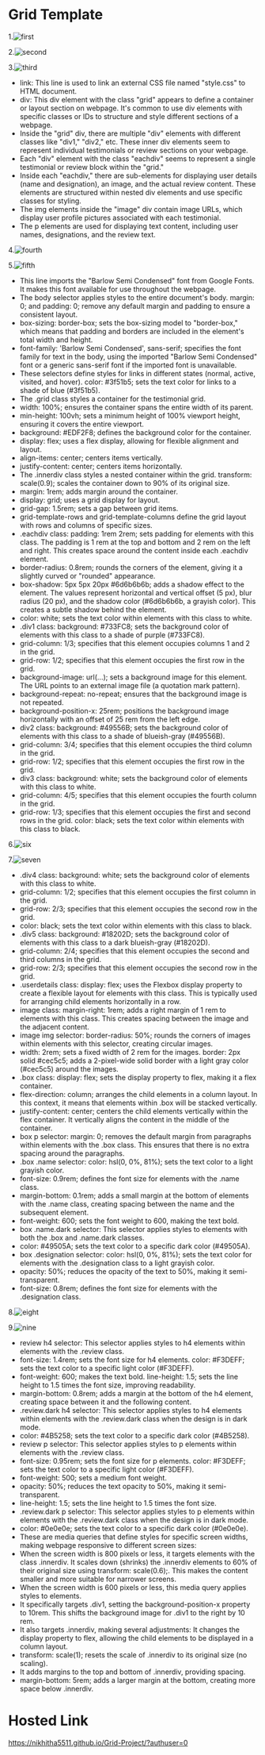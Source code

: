 # Grid Template

1.![first](s1.png)

2.![second](s2.png)

3.![third](s3.png)

* link: This line is used to link an external CSS file named "style.css" to HTML document.
* div: This div element with the class "grid" appears to define a container or layout section on webpage. It's common to use div elements with specific classes or IDs to structure and style different sections of a webpage.
* Inside the "grid" div, there are multiple "div" elements with different classes like "div1," "div2," etc. These inner div elements seem to represent individual testimonials or review sections on your webpage.
* Each "div" element with the class "eachdiv" seems to represent a single testimonial or review block within the "grid."
* Inside each "eachdiv," there are sub-elements for displaying user details (name and designation), an image, and the actual review content. These elements are structured within nested div elements and use specific classes for styling.
* The img elements inside the "image" div contain image URLs, which display user profile pictures associated with each testimonial.
* The p elements are used for displaying text content, including user names, designations, and the review text.

4.![fourth](s4.png)

5.![fifth](s5.png)

* This line imports the "Barlow Semi Condensed" font from Google Fonts. It makes this font available for use throughout the webpage.
* The body selector applies styles to the entire document's body.
margin: 0; and padding: 0; remove any default margin and padding to ensure a consistent layout.
* box-sizing: border-box; sets the box-sizing model to "border-box," which means that padding and borders are included in the element's total width and height.
* font-family: 'Barlow Semi Condensed', sans-serif; specifies the font family for text in the body, using the imported "Barlow Semi Condensed" font or a generic sans-serif font if the imported font is unavailable.
* These selectors define styles for links in different states (normal, active, visited, and hover).
color: #3f51b5; sets the text color for links to a shade of blue (#3f51b5).
* The .grid class styles a container for the testimonial grid.
* width: 100%; ensures the container spans the entire width of its parent.
* min-height: 100vh; sets a minimum height of 100% viewport height, ensuring it covers the entire viewport.
* background: #EDF2F8; defines the background color for the container.
* display: flex; uses a flex display, allowing for flexible alignment and layout.
* align-items: center; centers items vertically.
* justify-content: center; centers items horizontally.
* The .innerdiv class styles a nested container within the grid.
transform: scale(0.9); scales the container down to 90% of its original size.
* margin: 1rem; adds margin around the container.
* display: grid; uses a grid display for layout.
* grid-gap: 1.5rem; sets a gap between grid items.
* grid-template-rows and grid-template-columns define the grid layout with rows and columns of specific sizes.
* .eachdiv class:
padding: 1rem 2rem; sets padding for elements with this class. The padding is 1 rem at the top and bottom and 2 rem on the left and right. This creates space around the content inside each .eachdiv element.
* border-radius: 0.8rem; rounds the corners of the element, giving it a slightly curved or "rounded" appearance.
* box-shadow: 5px 5px 20px #6d6b6b6b; adds a shadow effect to the element. The values represent horizontal and vertical offset (5 px), blur radius (20 px), and the shadow color (#6d6b6b6b, a grayish color). This creates a subtle shadow behind the element.
* color: white; sets the text color within elements with this class to white.
* .div1 class:
background: #733FC8; sets the background color of elements with this class to a shade of purple (#733FC8).
* grid-column: 1/3; specifies that this element occupies columns 1 and 2 in the grid.
* grid-row: 1/2; specifies that this element occupies the first row in the grid.
* background-image: url(...); sets a background image for this element. The URL points to an external image file (a quotation mark pattern).
* background-repeat: no-repeat; ensures that the background image is not repeated.
* background-position-x: 25rem; positions the background image horizontally with an offset of 25 rem from the left edge.
* div2 class:
background: #49556B; sets the background color of elements with this class to a shade of blueish-gray (#49556B).
* grid-column: 3/4; specifies that this element occupies the third column in the grid.
* grid-row: 1/2; specifies that this element occupies the first row in the grid.
* div3 class:
background: white; sets the background color of elements with this class to white.
* grid-column: 4/5; specifies that this element occupies the fourth column in the grid.
* grid-row: 1/3; specifies that this element occupies the first and second rows in the grid.
color: black; sets the text color within elements with this class to black.

6.![six](s6.png)

7.![seven](s7.png)
* .div4 class:
background: white; sets the background color of elements with this class to white.
* grid-column: 1/2; specifies that this element occupies the first column in the grid.
* grid-row: 2/3; specifies that this element occupies the second row in the grid.
* color: black; sets the text color within elements with this class to black.
* .div5 class:
background: #18202D; sets the background color of elements with this class to a dark blueish-gray (#18202D).
* grid-column: 2/4; specifies that this element occupies the second and third columns in the grid.
* grid-row: 2/3; specifies that this element occupies the second row in the grid.
* .userdetails class:
display: flex; uses the Flexbox display property to create a flexible layout for elements with this class. This is typically used for arranging child elements horizontally in a row.
* image class:
margin-right: 1rem; adds a right margin of 1 rem to elements with this class. This creates spacing between the image and the adjacent content.
* image img selector:
border-radius: 50%; rounds the corners of images within elements with this selector, creating circular images.
* width: 2rem; sets a fixed width of 2 rem for the images.
border: 2px solid #cec5c5; adds a 2-pixel-wide solid border with a light gray color (#cec5c5) around the images.
* .box class:
display: flex; sets the display property to flex, making it a flex container.
* flex-direction: column; arranges the child elements in a column layout. In this context, it means that elements within .box will be stacked vertically.
* justify-content: center; centers the child elements vertically within the flex container. It vertically aligns the content in the middle of the container.
* box p selector:
margin: 0; removes the default margin from paragraphs within elements with the .box class. This ensures that there is no extra spacing around the paragraphs.
* .box .name selector:
color: hsl(0, 0%, 81%); sets the text color to a light grayish color.
* font-size: 0.9rem; defines the font size for elements with the .name class.
* margin-bottom: 0.1rem; adds a small margin at the bottom of elements with the .name class, creating spacing between the name and the subsequent element.
* font-weight: 600; sets the font weight to 600, making the text bold.
* box .name.dark selector:
This selector applies styles to elements with both the .box and .name.dark classes.
* color: #49505A; sets the text color to a specific dark color (#49505A).
* box .designation selector:
color: hsl(0, 0%, 81%); sets the text color for elements with the .designation class to a light grayish color.
* opacity: 50%; reduces the opacity of the text to 50%, making it semi-transparent.
* font-size: 0.8rem; defines the font size for elements with the .designation class.

8.![eight](s8.png)

9.![nine](s9.png)
* review h4 selector:
This selector applies styles to h4 elements within elements with the .review class.
* font-size: 1.4rem; sets the font size for h4 elements.
color: #F3DEFF; sets the text color to a specific light color (#F3DEFF).
* font-weight: 600; makes the text bold.
line-height: 1.5; sets the line height to 1.5 times the font size, improving readability.
* margin-bottom: 0.8rem; adds a margin at the bottom of the h4 element, creating space between it and the following content.
* .review.dark h4 selector:
This selector applies styles to h4 elements within elements with the .review.dark class when the design is in dark mode.
* color: #4B5258; sets the text color to a specific dark color (#4B5258).
* review p selector:
This selector applies styles to p elements within elements with the .review class.
* font-size: 0.95rem; sets the font size for p elements.
color: #F3DEFF; sets the text color to a specific light color (#F3DEFF).
* font-weight: 500; sets a medium font weight.
* opacity: 50%; reduces the text opacity to 50%, making it semi-transparent.
* line-height: 1.5; sets the line height to 1.5 times the font size.
* .review.dark p selector:
This selector applies styles to p elements within elements with the .review.dark class when the design is in dark mode.
* color: #0e0e0e; sets the text color to a specific dark color (#0e0e0e).
* These are media queries that define styles for specific screen widths, making webpage responsive to different screen sizes:
* When the screen width is 800 pixels or less, it targets elements with the class .innerdiv.
It scales down (shrinks) the .innerdiv elements to 60% of their original size using transform: scale(0.6);. This makes the content smaller and more suitable for narrower screens.
* When the screen width is 600 pixels or less, this media query applies styles to elements.
* It specifically targets .div1, setting the background-position-x property to 10rem. This shifts the background image for .div1 to the right by 10 rem.
* It also targets .innerdiv, making several adjustments:
It changes the display property to flex, allowing the child elements to be displayed in a column layout.
* transform: scale(1); resets the scale of .innerdiv to its original size (no scaling).
* It adds margins to the top and bottom of .innerdiv, providing spacing.
* margin-bottom: 5rem; adds a larger margin at the bottom, creating more space below .innerdiv.



# Hosted Link
https://nikhitha5511.github.io/Grid-Project/?authuser=0
















